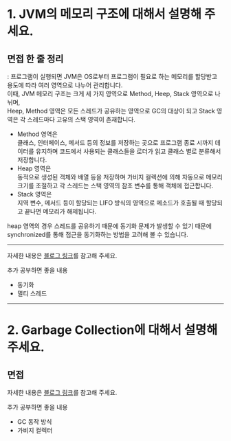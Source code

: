 # 1. JVM의 메모리 구조에 대해서 설명해 주세요.

## 면접 한 줄 정리
: 프로그램이 실행되면 JVM은 OS로부터 프로그램이 필요로 하는 메모리를 할당받고 용도에 따라 여러 영역으로 나누어 관리합니다.<br>
이때, JVM 메모리 구조는 크게 세 가지 영역으로 Method, Heep, Stack 영역으로 나뉘며,<br>
Heep, Method 영역은 모든 스레드가 공유하는 영역으로 GC의 대상이 되고 Stack 영역은 각 스레드마다 고유의 스택 영역이 존재합니다.<br>

- Method 영역은 <br>
클래스, 인터페이스, 메서드 등의 정보를 저장하는 곳으로 프로그램 종료 시까지 데이터를 유지하며 코드에서 사용되는 클래스들을 로더가 읽고 클래스 별로 분류해서 저장합니다.<br>
- Heap 영역은 <br>
동적으로 생성된 객체와 배열 등을 저장하며 가비지 컬렉션에 의해 자동으로 메모리 크기를 조절하고 각 스레드는 스택 영역의 참조 변수를 통해 객체에 접근합니다.<br>
- Stack 영역은 <br>
지역 변수, 메서드 등이 할당되는 LIFO 방식의 영역으로 메소드가 호출될 때 할당되고 끝나면 메모리가 해제됩니다.<br>

heap 영역의 경우 스레드를 공유하기 때문에 동기화 문제가 발생할 수 있기 때문에<br>
synchronized를 통해 접근을 동기화하는 방법을 고려해 볼 수 있습니다.<br>

---

자세한 내용은 [블로그 링크](https://velog.io/@may_yun/JAVA-Q1.-JVM%EC%9D%98-%EB%A9%94%EB%AA%A8%EB%A6%AC-%EA%B5%AC%EC%A1%B0%EC%97%90-%EB%8C%80%ED%95%B4%EC%84%9C-%EC%84%A4%EB%AA%85%ED%95%B4-%EC%A3%BC%EC%84%B8%EC%9A%94#1-%EC%9D%B4%EB%AF%B8%EC%A7%80)를 참고해 주세요.

추가 공부하면 좋을 내용
- 동기화
- 멀티 스레드

---

# 2. Garbage Collection에 대해서 설명해 주세요.

## 면접 

자세한 내용은 [블로그 링크](https://velog.io/@may_yun/Java-Q2.-%EA%B0%80%EB%B9%84%EC%A7%80-%EC%BB%AC%EB%A0%89%EC%85%98-GC%EC%97%90-%EA%B4%80%ED%95%B4%EC%84%9C-%EC%84%A4%EB%AA%85%ED%95%B4-%EC%A3%BC%EC%84%B8%EC%9A%94)를 참고해 주세요.

추가 공부하면 좋을 내용
- GC 동작 방식
- 가비지 컬렉터
